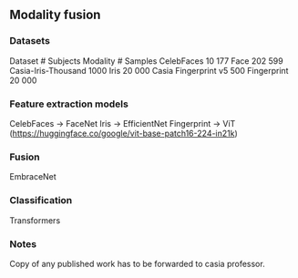 ## Modality fusion 

### Datasets
Dataset # Subjects Modality # Samples
CelebFaces 10 177 Face 202 599
Casia-Iris-Thousand 1000 Iris 20 000
Casia Fingerprint v5 500 Fingerprint 20 000


### Feature extraction models

CelebFaces -> FaceNet
Iris -> EfficientNet
Fingerprint -> ViT
(https://huggingface.co/google/vit-base-patch16-224-in21k)

### Fusion
EmbraceNet

### Classification
Transformers



### Notes
Copy of any published work has to be forwarded to casia professor.

